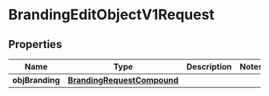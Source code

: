 
# BrandingEditObjectV1Request

## Properties
Name | Type | Description | Notes
------------ | ------------- | ------------- | -------------
**objBranding** | [**BrandingRequestCompound**](BrandingRequestCompound.md) |  | 




